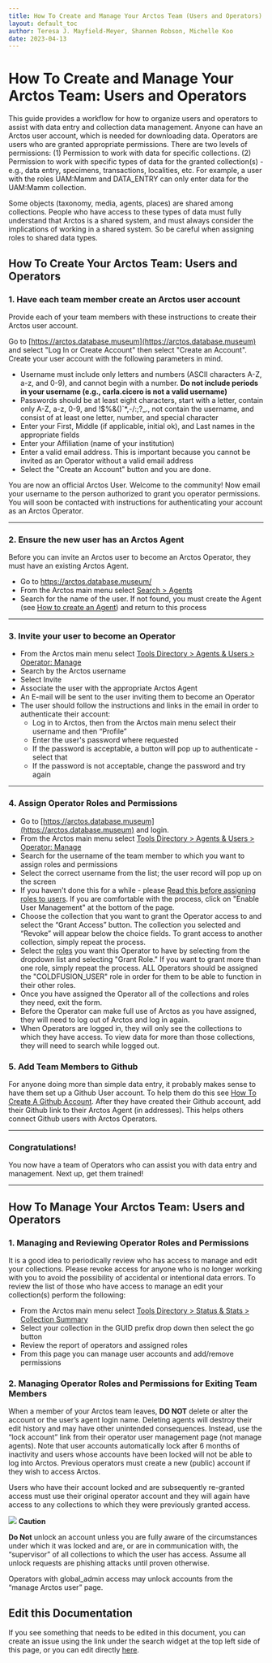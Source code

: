 ```yaml
---
title: How To Create and Manage Your Arctos Team (Users and Operators)
layout: default_toc
author: Teresa J. Mayfield-Meyer, Shannen Robson, Michelle Koo
date: 2023-04-13
---
```


# How To Create and Manage Your Arctos Team: Users and Operators


This guide provides a workflow for how to organize users and operators to assist with data entry and collection data management. Anyone can have an Arctos user account, which is needed for downloading data. Operators are users who are granted appropriate permissions. There are two levels of permissions: (1) Permission to work with data for specific collections. (2) Permission to work with specific types of data for the granted collection(s) - e.g., data entry, specimens, transactions, localities, etc. For example, a user with the roles UAM:Mamm and DATA_ENTRY can only enter data for the UAM:Mamm collection.

Some objects (taxonomy, media, agents, places) are shared among collections. People who have access to these types of data must fully understand that Arctos is a shared system, and must always consider the implications of working in a shared system. So be careful when assigning roles to shared data types.

## How To Create Your Arctos Team: Users and Operators

### 1.	Have each team member create an Arctos user account

Provide each of your team members with these instructions to create their Arctos user account.

Go to [https://arctos.database.museum](https://arctos.database.museum) and select "Log In or Create Account" then select "Create an Account". Create your user account with the following parameters in mind. 

* Username must include only letters and numbers (ASCII characters A-Z, a-z, and 0-9), and cannot begin with a number. **Do not include periods in your username (e.g., carla.cicero is not a valid username)**
* Passwords should be at least eight characters, start with a letter, contain only A-Z, a-z, 0-9, and !$%&()`*,-/:;?_., not contain the username, and consist of at least one letter, number, and special character
* Enter your First, Middle (if applicable, initial ok), and Last names in the appropriate fields
* Enter your Affiliation (name of your institution)
* Enter a valid email address. This is important because you cannot be invited as an Operator without a valid email address
* Select the "Create an Account" button and you are done.

You are now an official Arctos User.  Welcome to the community!  Now email your username to the person authorized to grant you operator permissions.  You will soon be contacted with instructions for authenticating your account as an Arctos Operator.

---

### 2.	Ensure the new user has an Arctos Agent

Before you can invite an Arctos user to become an Arctos Operator, they must have an existing Arctos Agent.

 * Go to https://arctos.database.museum/
 * From the Arctos main menu select [Search > Agents](https://arctos.database.museum/agents.cfm)
 * Search for the name of the user.  If not found, you must create the Agent (see [How to create an Agent](https://handbook.arctosdb.org/how_to/How-to-Create-Agents.html)) and return to this process
 
---

### 3.	Invite your user to become an Operator

* From the Arctos main menu select [Tools Directory > Agents & Users > Operator: Manage](https://arctos.database.museum/AdminUsers.cfm) 
* Search by the Arctos username
* Select Invite
* Associate the user with the appropriate Arctos Agent
* An E-mail will be sent to the user inviting them to become an Operator
* The user should follow the instructions and links in the email in order to authenticate their account:
  * Log in to Arctos, then from the Arctos main menu select their username and then “Profile”
  * Enter the user's password where requested
  * If the password is acceptable, a button will pop up to authenticate - select that
  * If the password is not acceptable, change the password and try again

---

### 4.	Assign Operator Roles and Permissions

* Go to [https://arctos.database.museum](https://arctos.database.museum) and login.
* From the Arctos main menu select [Tools Directory > Agents & Users > Operator: Manage](https://arctos.database.museum/AdminUsers.cfm)
* Search for the username of the team member to which you want to assign roles and permissions
* Select the correct username from the list; the user record will pop up on the screen
* If you haven't done this for a while - please [Read this before assigning roles to users](https://arctos.database.museum/Admin/user_roles.cfm). If you are comfortable with the process, click on "Enable User Management" at the bottom of the page.
* Choose the collection that you want to grant the Operator access to and select the “Grant Access” button. The collection you selected and “Revoke” will appear below the choice fields. To grant access to another collection, simply repeat the process.
* Select the [roles](https://arctos.database.museum/Admin/user_roles.cfm) you want this Operator to have by selecting from the dropdown list and selecting "Grant Role." If you want to grant more than one role, simply repeat the process. ALL Operators should be assigned the "COLDFUSION_USER" role in order for them to be able to function in their other roles.
* Once you have assigned the Operator all of the collections and roles they need, exit the form.
* Before the Operator can make full use of Arctos as you have assigned, they will need to log out of Arctos and log in again.
* When Operators are logged in, they will only see the collections to which they have access. To view data for more than those collections, they will need to search while logged out.


### 5. Add Team Members to Github 

For anyone doing more than simple data entry, it probably makes sense to have them set up a Github User account. To help them do this see [How To Create A Github Account](https://handbook.arctosdb.org/how_to/How-to-Use-Github-for-Arctos.html#how-to-create-a-github-account). After they have created their Github account, add their Github link to their Arctos Agent (in addresses). This helps others connect Github users with Arctos Operators.

---

### Congratulations!
You now have a team of Operators who can assist you with data entry and management. Next up, get them trained!

---

## How To Manage Your Arctos Team: Users and Operators

### 1. Managing and Reviewing Operator Roles and Permissions

It is a good idea to periodically review who has access to manage and edit your collections. Please revoke access for anyone who is no longer working with you to avoid the possibility of accidental or intentional data errors. To review the list of those who have access to manage an edit your collection(s) perform the following:

* From the Arctos main menu select [Tools Directory > Status & Stats > Collection Summary](https://arctos.database.museum/info/collection_report.cfm)
* Select your collection in the GUID prefix drop down then select the go button
* Review the report of operators and assigned roles
* From this page you can manage user accounts and add/remove permissions

### 2. Managing Operator Roles and Permissions for Exiting Team Members

When a member of your Arctos team leaves, **DO NOT** delete or alter the account or the user’s agent login name. 
Deleting agents will destroy their edit history and may have other unintended consequences. Instead, use the “lock account” link from their operator user management page (not manage agents). Note that user accounts automatically lock after 6 months of inactivity and users whose accounts have been locked will not be able to log into Arctos. Previous operators must create a new (public) account if they wish to access Arctos.

Users who have their account locked and are subsequently re-granted access must use their original operator account and they will again have access to any collections to which they were previously granted access. 

![](https://raw.githubusercontent.com/ArctosDB/documentation-wiki/gh-pages/tutorial_images/Bear%20Caution.jpg) **Caution** 

**Do Not** unlock an account unless you are fully aware of the circumstances under which it was locked and are, or are in communication with, the “supervisor” of all collections to which the user has access. Assume all unlock requests are phishing attacks until proven otherwise.

Operators with global_admin access may unlock accounts from the “manage Arctos user” page.

## Edit this Documentation

If you see something that needs to be edited in this document, you can create an issue using the link under the search widget at the top left side of this page, or you can edit directly <a href="https://github.com/ArctosDB/documentation-wiki/edit/gh-pages/_how_to/How-to-Create-your-Arctos-Team-Users-and-Operators.markdown" target="_blank">here</a>.
